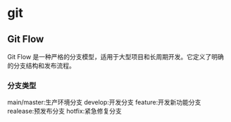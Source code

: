 # git

## Git Flow
Git Flow 是一种严格的分支模型，适用于大型项目和长周期开发。它定义了明确的分支结构和发布流程。

### 分支类型
main/master:生产环境分支
develop:开发分支
feature:开发新功能分支
realease:预发布分支
hotfix:紧急修复分支




